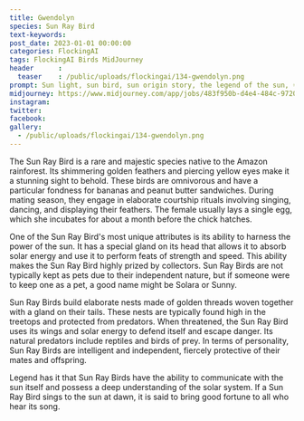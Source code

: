 ```yaml
---
title: Gwendolyn
species: Sun Ray Bird
text-keywords: 
post_date: 2023-01-01 00:00:00
categories: FlockingAI
tags: FlockingAI Birds MidJourney 
header      :
  teaser    : /public/uploads/flockingai/134-gwendolyn.png
prompt: Sun light, sun bird, sun origin story, the legend of the sun, ☀️ ☀️, by James Jean and studio ghibli and lisa frank
midjourney: https://www.midjourney.com/app/jobs/483f950b-d4e4-484c-9720-da3329f153a3
instagram: 
twitter: 
facebook: 
gallery: 
  - /public/uploads/flockingai/134-gwendolyn.png
---
```


The Sun Ray Bird is a rare and majestic species native to the Amazon rainforest. Its shimmering golden feathers and piercing yellow eyes make it a stunning sight to behold. These birds are omnivorous and have a particular fondness for bananas and peanut butter sandwiches. During mating season, they engage in elaborate courtship rituals involving singing, dancing, and displaying their feathers. The female usually lays a single egg, which she incubates for about a month before the chick hatches.

One of the Sun Ray Bird's most unique attributes is its ability to harness the power of the sun. It has a special gland on its head that allows it to absorb solar energy and use it to perform feats of strength and speed. This ability makes the Sun Ray Bird highly prized by collectors. Sun Ray Birds are not typically kept as pets due to their independent nature, but if someone were to keep one as a pet, a good name might be Solara or Sunny.

Sun Ray Birds build elaborate nests made of golden threads woven together with a gland on their tails. These nests are typically found high in the treetops and protected from predators. When threatened, the Sun Ray Bird uses its wings and solar energy to defend itself and escape danger. Its natural predators include reptiles and birds of prey. In terms of personality, Sun Ray Birds are intelligent and independent, fiercely protective of their mates and offspring.

Legend has it that Sun Ray Birds have the ability to communicate with the sun itself and possess a deep understanding of the solar system. If a Sun Ray Bird sings to the sun at dawn, it is said to bring good fortune to all who hear its song.
